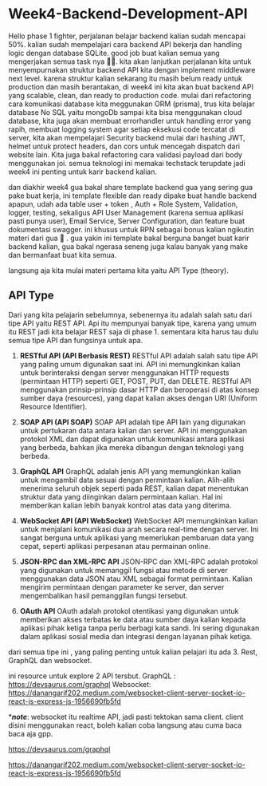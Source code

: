 # Week4-Backend-Development-API

Hello phase 1 fighter, perjalanan belajar backend kalian sudah mencapai 50%. kalian sudah mempelajari cara backend API bekerja dan handling logic dengan database SQLite. good job buat kalian semua yang mengerjakan semua task nya 👍🏻.  kita akan lanjutkan perjalanan kita untuk menyempurnakan struktur backend API kita dengan implement middleware next level. karena struktur kalian sekarang itu masih belum ready untuk production dan masih berantakan, di week4 ini kita akan buat backend API yang scalable, clean, dan ready to production code. mulai dari refactoring cara komunikasi database kita meggunakan ORM (prisma), trus kita belajar database No SQL yaitu mongoDb sampai kita bisa menggunakan cloud database, kita juga akan membuat errorhandler untuk handling error yang rapih, membuat logging system agar setiap eksekusi code tercatat di server, kita akan mempelajari Security backend mulai dari hashing JWT, helmet untuk protect headers, dan cors untuk mencegah dispatch dari website lain. Kita juga bakal refactoring cara validasi payload dari body menggunakan joi. semua teknologi ini memakai techstack terupdate jadi week4 ini penting untuk karir backend kalian. 

dan diakhir week4 gua bakal share template backend gua yang sering gua pake buat kerja, ini template flexible dan ready dipake buat handle backend apapun, udah ada table user + token , Auth + Role System, Validation, logger, testing, sekaligus API User Management (karena semua aplikasi pasti punya user), Email Service, Server Configuration, dan feature buat dokumentasi swagger. ini khusus untuk RPN sebagai bonus kalian ngikutin materi dari gua 🙂 . gua yakin ini template bakal berguna banget buat karir backend kalian, gua bakal ngerasa seneng juga kalau banyak yang make dan bermanfaat buat kita semua.

langsung aja kita mulai materi pertama kita yaitu API Type (theory).

## API Type
Dari yang kita pelajarin sebelumnya, sebenernya itu adalah salah satu dari tipe API yaitu REST API. Api itu mempunyai banyak tipe, karena yang umum itu REST jadi kita belajar REST saja di phase 1. sementara kita harus tau dulu semua tipe API dan fungsinya untuk apa.

1. **RESTful API (API Berbasis REST)**
RESTful API adalah salah satu tipe API yang paling umum digunakan saat ini. API ini memungkinkan kalian untuk berinteraksi dengan server menggunakan HTTP requests (permintaan HTTP) seperti GET, POST, PUT, dan DELETE. RESTful API menggunakan prinsip-prinsip dasar HTTP dan beroperasi di atas konsep sumber daya (resources), yang dapat kalian akses dengan URI (Uniform Resource Identifier).

2. **SOAP API (API SOAP)**
SOAP API adalah tipe API lain yang digunakan untuk pertukaran data antara kalian dan server. API ini menggunakan protokol XML dan dapat digunakan untuk komunikasi antara aplikasi yang berbeda, bahkan jika mereka dibangun dengan teknologi yang berbeda.

3. **GraphQL API**
GraphQL adalah jenis API yang memungkinkan kalian untuk mengambil data sesuai dengan permintaan kalian. Alih-alih menerima seluruh objek seperti pada REST, kalian dapat menentukan struktur data yang diinginkan dalam permintaan kalian. Hal ini memberikan kalian lebih banyak kontrol atas data yang diterima.

4. **WebSocket API (API WebSocket)**
WebSocket API memungkinkan kalian untuk menjalani komunikasi dua arah secara real-time dengan server. Ini sangat berguna untuk aplikasi yang memerlukan pembaruan data yang cepat, seperti aplikasi perpesanan atau permainan online.

5. **JSON-RPC dan XML-RPC API**
JSON-RPC dan XML-RPC adalah protokol yang digunakan untuk memanggil fungsi atau metode di server menggunakan data JSON atau XML sebagai format permintaan. Kalian mengirim permintaan dengan parameter ke server, dan server mengembalikan hasil pemanggilan fungsi tersebut.

6. **OAuth API**
OAuth adalah protokol otentikasi yang digunakan untuk memberikan akses terbatas ke data atau sumber daya kalian kepada aplikasi pihak ketiga tanpa perlu berbagi kata sandi. Ini sering digunakan dalam aplikasi sosial media dan integrasi dengan layanan pihak ketiga.

dari semua tipe ini , yang paling penting untuk kalian pelajari itu ada 3.  Rest, GraphQL dan websocket.

ini resource untuk explore 2 API tersbut.
GraphQL : https://devsaurus.com/graphql
Websocket: https://danangarif202.medium.com/websocket-client-server-socket-io-react-js-express-js-1956690fb5fd

****note***: websocket itu realtime API, jadi pasti tektokan sama client. client disini menggunakan react, boleh kalian coba langsung atau cuma baca baca aja gpp.

https://devsaurus.com/graphql

https://danangarif202.medium.com/websocket-client-server-socket-io-react-js-express-js-1956690fb5fd
